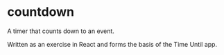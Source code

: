 # countdown
A timer that counts down to an event.

Written as an exercise in React and forms the basis of the Time Until app.



